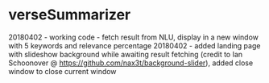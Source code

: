 # verseSummarizer
20180402 - working code - fetch result from NLU, display in a new window with 5 keywords and relevance percentage
20180402 - added landing page with slideshow background while awaiting result fetching (credit to Ian Schoonover @ https://github.com/nax3t/background-slider), added close window to close current window
